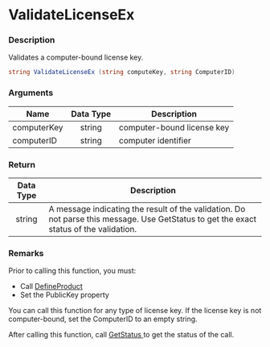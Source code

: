 # ValidateLicenseEx

### Description

Validates a computer-bound license key.

```csharp
string ValidateLicenseEx (string computeKey, string ComputerID)
```

### Arguments

| Name        | Data Type | Description                |
| ----------- | :-------: | -------------------------- |
| computerKey |   string  | computer-bound license key |
| computerID  |   string  | computer identifier        |

### Return

| Data Type | Description                                                                                                                            |
| :-------: | -------------------------------------------------------------------------------------------------------------------------------------- |
|   string  | A message indicating the result of the validation. Do not parse this message. Use GetStatus to get the exact status of the validation. |

### Remarks

Prior to calling this function, you must:

* Call [DefineProduct](defineproduct.md)
* Set the PublicKey property

You can call this function for any type of license key. If the license key is not computer-bound, set the ComputerID to an empty string.

After calling this function, call [GetStatus ](getstatus.md)to get the status of the call.
